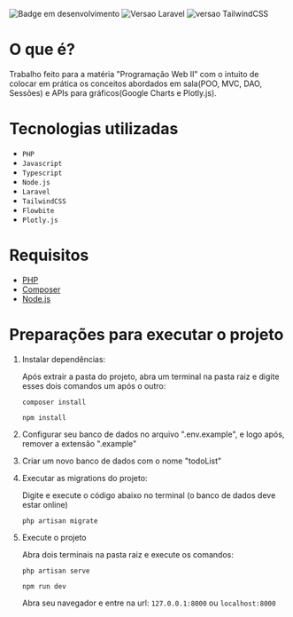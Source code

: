 ![Badge em desenvolvimento](https://img.shields.io/badge/STATUS-EM%20DESENVOLVIMENTO-important?style=for-the-badge&logo=appveyor)
![Versao Laravel](https://img.shields.io/badge/Laravel-11.9.1-orange?style=plastic&logo=laravel)
![versao TailwindCSS](https://img.shields.io/badge/TailwindCSS-3.4.3-orange?style=plastic&logo=tailwindcss)

# O que é?

Trabalho feito para a matéria "Programação Web II" com o intuito de colocar em prática os conceitos abordados em sala(POO, MVC, DAO, Sessões) e APIs para gráficos(Google Charts e Plotly.js).

# Tecnologias utilizadas

- ``PHP``
- ``Javascript``
- ``Typescript``
- ``Node.js``
- ``Laravel``
- ``TailwindCSS``
- ``Flowbite``
- ``Plotly.js``

# Requisitos

- [PHP](https://www.php.net/)
- [Composer](https://getcomposer.org/)
- [Node.js](https://nodejs.org/en)

# Preparações para executar o projeto

1. Instalar dependências:

    Após extrair a pasta do projeto, abra um terminal na pasta raiz e digite esses dois comandos um após o outro:
    ```
    composer install
    ```
    ```
    npm install
    ```
    
2. Configurar seu banco de dados no arquivo ".env.example", e logo após, remover a extensão ".example"
3. Criar um novo banco de dados com o nome "todoList"

4. Executar as migrations do projeto:

    Digite e execute o código abaixo no terminal (o banco de dados deve estar online)
    ```
    php artisan migrate
    ```
    
5. Execute o projeto
    
    Abra dois terminais na pasta raiz e execute os comandos:
    ```
    php artisan serve
    ```
    ```
    npm run dev
    ```
    
    Abra seu navegador e entre na url: ``127.0.0.1:8000`` ou ``localhost:8000``
